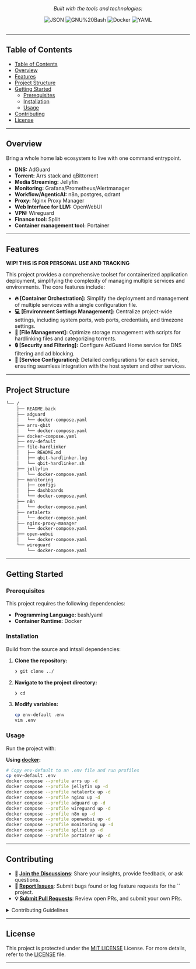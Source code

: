 <div id="top">

<!-- HEADER STYLE: CLASSIC -->
<div align="center">

<em></em>

<!-- BADGES -->
<!-- local repository, no metadata badges. -->

<em>Built with the tools and technologies:</em>

<img src="https://img.shields.io/badge/JSON-000000.svg?style=default&logo=JSON&logoColor=white" alt="JSON">
<img src="https://img.shields.io/badge/GNU%20Bash-4EAA25.svg?style=default&logo=GNU-Bash&logoColor=white" alt="GNU%20Bash">
<img src="https://img.shields.io/badge/Docker-2496ED.svg?style=default&logo=Docker&logoColor=white" alt="Docker">
<img src="https://img.shields.io/badge/YAML-CB171E.svg?style=default&logo=YAML&logoColor=white" alt="YAML">

</div>
<br>

---

## Table of Contents

- [Table of Contents](#table-of-contents)
- [Overview](#overview)
- [Features](#features)
- [Project Structure](#project-structure)
- [Getting Started](#getting-started)
	- [Prerequisites](#prerequisites)
	- [Installation](#installation)
	- [Usage](#usage)
- [Contributing](#contributing)
- [License](#license)

---

## Overview

Bring a whole home lab ecosystem to live with one command entrypoint.
- **DNS:** AdGuard
- **Torrent:** Arrs stack and qBittorrent
- **Media Streaming:** Jellyfin
- **Monitoring:** Grafana/Prometheus/Alertmanager
- **Workflow/AgenticAI:** n8n, postgres, qdrant
- **Proxy:** Nginx Proxy Manager
- **Web Interface for LLM:** OpenWebUI
- **VPN:** Wireguard
- **Finance tool:** Spliit
- **Container management tool:** Portainer

---

## Features


**WIP! THIS IS FOR PERSONAL USE AND TRACKING**

This project provides a comprehensive toolset for containerized application deployment, simplifying the complexity of managing multiple services and environments. The core features include:

- **🔥 [Container Orchestration]:** Simplify the deployment and management of multiple services with a single configuration file.
- **💻 [Environment Settings Management]:** Centralize project-wide settings, including system ports, web ports, credentials, and timezone settings.
- **📁 [File Management]:** Optimize storage management with scripts for hardlinking files and categorizing torrents.
- **🔒 [Security and Filtering]:** Configure AdGuard Home service for DNS filtering and ad blocking.
- **🚀 [Service Configuration]:** Detailed configurations for each service, ensuring seamless integration with the host system and other services.


---

## Project Structure

```sh
└── /
    ├── README.back
    ├── adguard
    │   └── docker-compose.yaml
    ├── arrs-qbit
    │   └── docker-compose.yaml
    ├── docker-compose.yaml
    ├── env-default
    ├── file-hardlinker
    │   ├── README.md
    │   ├── qbit-hardlinker.log
    │   └── qbit-hardlinker.sh
    ├── jellyfin
    │   └── docker-compose.yaml
    ├── monitoring
    │   ├── configs
    │   ├── dashboards
    │   └── docker-compose.yaml
    ├── n8n
    │   └── docker-compose.yaml
    ├── netalertx
    │   └── docker-compose.yaml
    ├── nginx-proxy-manager
    │   └── docker-compose.yaml
    ├── open-webui
    │   └── docker-compose.yaml
    └── wireguard
        └── docker-compose.yaml
```
---

## Getting Started

### Prerequisites

This project requires the following dependencies:

- **Programming Language:** bash/yaml
- **Container Runtime:** Docker

### Installation

Build  from the source and intsall dependencies:

1. **Clone the repository:**

    ```sh
    ❯ git clone ../
    ```

2. **Navigate to the project directory:**

    ```sh
    ❯ cd 
    ```

3. **Modify variables:**

	```sh
	cp env-default .env
	vim .env
	```

### Usage

Run the project with:

**Using [docker](https://www.docker.com/):**
```sh
# Copy env-default to an .env file and run profiles
cp env-default .env
docker compose --profile arrs up -d
docker compose --profile jellyfin up -d
docker compose --profile netalertx up -d
docker compose --profile nginx up -d
docker compose --profile adguard up -d
docker compose --profile wireguard up -d
docker compose --profile n8n up -d
docker compose --profile openwebui up -d
docker compose --profile monitoring up -d
docker compose --profile spliit up -d
docker compose --profile portainer up -d
```
---

## Contributing

- **💬 [Join the Discussions](https://LOCAL///discussions)**: Share your insights, provide feedback, or ask questions.
- **🐛 [Report Issues](https://LOCAL///issues)**: Submit bugs found or log feature requests for the `` project.
- **💡 [Submit Pull Requests](https://LOCAL///blob/main/CONTRIBUTING.md)**: Review open PRs, and submit your own PRs.

<details closed>
<summary>Contributing Guidelines</summary>

1. **Fork the Repository**: Start by forking the project repository to your LOCAL account.
2. **Clone Locally**: Clone the forked repository to your local machine using a git client.
   ```sh
   git clone ./
   ```
3. **Create a New Branch**: Always work on a new branch, giving it a descriptive name.
   ```sh
   git checkout -b new-feature-x
   ```
4. **Make Your Changes**: Develop and test your changes locally.
5. **Commit Your Changes**: Commit with a clear message describing your updates.
   ```sh
   git commit -m 'Implemented new feature x.'
   ```
6. **Push to LOCAL**: Push the changes to your forked repository.
   ```sh
   git push origin new-feature-x
   ```
7. **Submit a Pull Request**: Create a PR against the original project repository. Clearly describe the changes and their motivations.
8. **Review**: Once your PR is reviewed and approved, it will be merged into the main branch. Congratulations on your contribution!
</details>

---

## License

This project is protected under the [MIT LICENSE](https://opensource.org/license/mit) License. For more details, refer to the [LICENSE](./LICENSE.txt) file.

[back-to-top]: https://img.shields.io/badge/-BACK_TO_TOP-151515?style=flat-square


---
